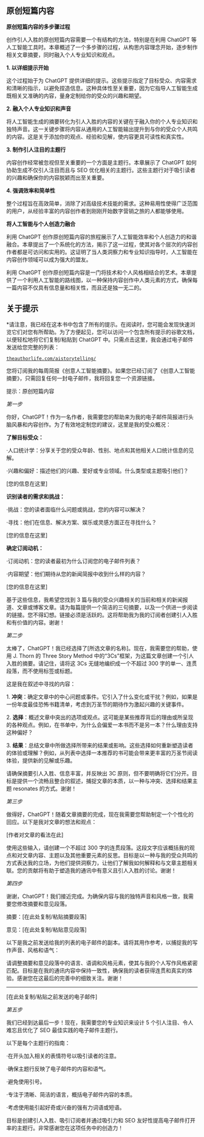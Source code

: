 ## 原创短篇内容

**原创短篇内容的多步骤过程**

创作引人入胜的原创短篇内容需要一个有结构的方法，特别是在利用 ChatGPT 等人工智能工具时。本章概述了一个多步骤的过程，从构思内容理念开始，逐步制作相关文章摘要，同时融入个人专业知识和观点。

**1\. 以详细提示开始**

这个过程始于为 ChatGPT 提供详细的提示。这些提示指定了目标受众、内容需求和清晰的指示，以避免捏造信息。这种具体性至关重要，因为它指导人工智能生成既相关又准确的内容，量身定制给你的受众的兴趣和期望。

**2\. 融入个人专业知识和声音**

将人工智能生成的摘要转化为引人入胜的内容的关键在于融入你的个人专业知识和独特声音。这一关键步骤将内容从通用的人工智能输出提升到与你的受众个人共鸣的内容。这是关于添加你的观点、经验和见解，使内容更具可读性和真实性。

**3\. 制作引人注目的主题行**

内容创作经常被忽视但至关重要的一个方面是主题行。本章展示了 ChatGPT 如何协助生成不仅引人注目而且与 SEO 优化相关的主题行。这些主题行对于吸引读者的兴趣和确保你的内容脱颖而出至关重要。

**4\. 强调效率和简单性**

整个过程旨在高效简单，消除了对高级技术技能的需求。这种易用性使得广泛范围的用户，从经验丰富的内容创作者到刚刚开始数字营销之旅的人都能够使用。

**将人工智能与个人创造力融合**

利用 ChatGPT 创作原创短篇内容的旅程展示了人工智能效率和个人创造力的和谐融合。本章提出了一个系统化的方法，揭示了这一过程，使其对各个层次的内容创作者都是可访问和实用的。这证明了当人类洞察力和专业知识指导时，人工智能在内容创作领域可以成为强大的盟友。

利用 ChatGPT 创作原创短篇内容是一门将技术和个人风格相结合的艺术。本章提供了一个利用人工智能的路线图，以一种保持内容创作中人类元素的方式，确保每一篇内容不仅具有信息量和相关性，而且还是独一无二的。

## 关于提示

*请注意，我已经在这本书中包含了所有的提示。在阅读时，您可能会发现快速浏览它们对您有所帮助。为了方便起见，您可以访问一个包含所有提示的谷歌文档，以便轻松地将它们复制/粘贴到 ChatGPT 中。只需点击这里，我会通过电子邮件发送给您完整的列表：

[`theauthorlife.com/aistorytelling/`](https://theauthorlife.com/aistorytelling/)

您将订阅我的每周简报《创意人工智能摘要》。如果您已经订阅了《创意人工智能摘要》，只需回复任何一封电子邮件，我将回复您一个资源链接。

提示：原创短篇内容

*第一步*

你好，ChatGPT！作为一名作者，我需要您的帮助来为我的电子邮件简报进行头脑风暴和内容创作。为了有效地定制您的建议，这里是我的受众概况：

**了解目标受众：**

·人口统计学：分享关于您的受众年龄、性别、地点和其他相关人口统计信息的见解。

·兴趣和偏好：描述他们的兴趣、爱好或专业领域。什么类型或主题吸引他们？

[您的信息在这里]

**识别读者的需求和挑战：**

·挑战：您的读者面临什么问题或挑战，您的内容可以解决？

·寻找：他们在信息、解决方案、娱乐或灵感方面正在寻找什么？

[您的信息在这里]

**确定订阅动机：**

·订阅动机：您的读者最初为什么订阅您的电子邮件列表？

·内容期望：他们期待从您的新闻简报中收到什么样的内容？

[您的信息在这里]

基于这些信息，我希望您找到 3 篇与我的受众兴趣相关的当前和相关的新闻报道、文章或博客文章。请为每篇提供一个简洁的三句摘要，以及一个供进一步阅读的链接。您不得幻想。链接必须是活跃的。这将帮助我为我的订阅者创建引人入胜和有价值的内容。谢谢！

*第二步*

太棒了，ChatGPT！我已经选择了[所选文章的名称]。现在，我需要您的帮助，使用 J. Thorn 的 Three Story Method 中的“3Cs”框架，为这篇文章创建一个引人入胜的摘要。请记住，请将这 3Cs 无缝地编织成一个不超过 300 字的单一、连贯段落，而不使用标签或标题。

这是我在叙述中寻找的内容：

1\. **冲突**：确定文章中的中心问题或事件。它引入了什么变化或干扰？例如，如果是一份年度最佳恐怖书籍清单，考虑到万圣节的期待作为激起兴趣的关键事件。

2\. **选择**：概述文章中突出的选项或观点。这可能是某些推荐背后的理由或所呈现的各种观点。例如，在书单中，为什么会偏爱一本书而不是另一本？什么理由支持这种偏好？

3\. **结果**：总结文章中所做选择所带来的结果或影响。这些选择如何重新塑造读者的体验或理解？例如，从列表中选择一本推荐的书可能会带来更丰富的万圣节阅读体验，提供新的见解或乐趣。

请确保摘要引人入胜、信息丰富，并反映出 3C 原则，但不要明确将它们分开。目标是提供一个流畅且整合的叙述，捕捉文章的本质，以一种与冲突、选择和结果主题 resonates 的方式。谢谢！

*第三步*

做得好，ChatGPT！随着文章摘要的完成，现在我需要您帮助制定一个个性化的回应。以下是我对文章的想法和观点：

[作者对文章的看法在此]

使用这些输入，请创建一个不超过 300 字的连贯段落。这段文字应该概括我的观点和对文章内容、主题以及其他重要元素的反思。目标是以一种与我的受众共鸣的方式表达我的立场，为他们提供洞察力，让他们了解我如何解释和与文章主题相关联。您的贡献将有助于塑造我的通讯中有意义且引人入胜的讨论。谢谢！

*第四步*

谢谢，ChatGPT！我们接近完成。为确保内容与我的独特声音和风格一致，我需要您修改摘要和意见段落。

摘要：[在此处复制/粘贴摘要段落]

意见：[在此处复制/粘贴意见段落]

以下是我之前发送给我的列表的电子邮件的副本。请将其用作参考，以捕捉我的写作声音、风格和语气：

请调整摘要和意见段落中的语言、语调和风格元素，使其与我的个人写作风格紧密匹配。目标是在我的通讯内容中保持一致性，确保我的读者获得连贯和真实的体验。感谢您在这最后的完善中的细致关注。谢谢！

----------------------------------------------------------------

[在此处复制/粘贴之前发送的电子邮件]

*第五步*

我们已经到达最后一步！现在，我需要您的专业知识来设计 5 个引人注目、令人难忘且优化了 SEO 最佳实践的电子邮件主题行。

以下是每个主题行的指南：

·在开头加入相关的表情符号以吸引读者的注意。

·确保主题行反映了电子邮件的内容和语气。

·避免使用引号。

·专注于清晰、简洁的语言，概括电子邮件内容的本质。

·考虑使用能引起好奇或兴奋的强有力词语或短语。

目标是创建引人入胜、吸引订阅者并通过吸引力和 SEO 友好性提高电子邮件打开率的主题行。非常感谢您在这项任务中的创造力！
